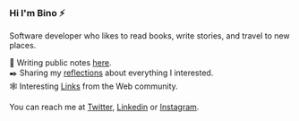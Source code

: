 ### Hi I'm Bino ⚡

Software developer who likes to read books, write stories, and travel to new places.

📝 Writing public notes [here](https://binovarghese.com/blog/).  
✒️ Sharing my [reflections](https://binovarghese.com/desk/) about everything I interested.  
🕸️ Interesting [Links](https://binovarghese.com/collections/) from the Web community.  

You can reach me at [Twitter](https://twitter.com/binovarghese_), [Linkedin](https://www.linkedin.com/in/binovarghese-/) or [Instagram](https://www.instagram.com/binovarghese_/).
